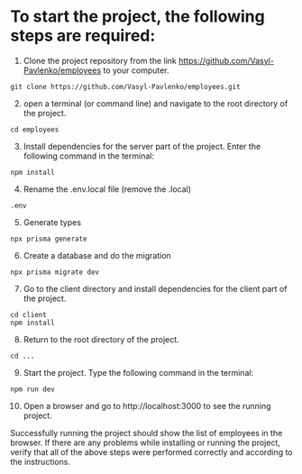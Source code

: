 # To start the project, the following steps are required:

1. Clone the project repository from the link https://github.com/Vasyl-Pavlenko/employees to your computer.
```
git clone https://github.com/Vasyl-Pavlenko/employees.git
```

2. open a terminal (or command line) and navigate to the root directory of the project.
```
cd employees
```

3. Install dependencies for the server part of the project. Enter the following command in the terminal:
```
npm install
```

4. Rename the .env.local file (remove the .local)
```
.env
```

5. Generate types
```
npx prisma generate
```

6. Create a database and do the migration
```
npx prisma migrate dev
```

7. Go to the client directory and install dependencies for the client part of the project.
```
cd client
npm install
```

8. Return to the root directory of the project.
```
cd ...
```

9. Start the project. Type the following command in the terminal:
```
npm run dev
```

10. Open a browser and go to http://localhost:3000 to see the running project.

Successfully running the project should show the list of employees in the browser. If there are any problems while installing or running the project, verify that all of the above steps were performed correctly and according to the instructions.
